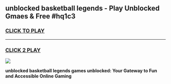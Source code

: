 
## unblocked basketball legends - Play Unblocked Gmaes & Free #hq1c3
<h3>
<a href="https://news.freeplayer.one?title=unblocked_basketball_legends&ref=24F">CLICK TO PLAY</a></h3>
<hr>

<h3>
<a href="https://news.freeplayer.one?title=unblocked_basketball_legends&ref=24F">CLICK 2 PLAY</a>
  
</h3>

<a href="https://news.freeplayer.one?title=unblocked_basketball_legends&ref=24F/"><img src="https://clearcache.store/games.png"></a>


**unblocked basketball legends games unblocked: Your Gateway to Fun and Accessible Online Gaming**
